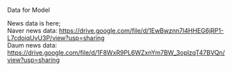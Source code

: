 Data for Model

News data is here;  
Naver news data: https://drive.google.com/file/d/1EwBwznn7l4HHEG6jRP1-L7cdoiqUvU3P/view?usp=sharing  
Daum news data: https://drive.google.com/file/d/1F8WxR9PL6WZxnYm7BW_3oplzqT47BVQn/view?usp=sharing
